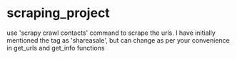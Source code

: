 # scraping_project

use 'scrapy crawl contacts' command to scrape the urls.
I have initially mentioned the tag as 'shareasale', but can change as per your convenience in get_urls and get_info functions
